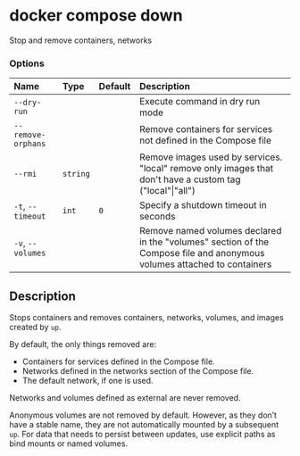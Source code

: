 # docker compose down

<!---MARKER_GEN_START-->
Stop and remove containers, networks

### Options

| Name               | Type     | Default | Description                                                                                                             |
|:-------------------|:---------|:--------|:------------------------------------------------------------------------------------------------------------------------|
| `--dry-run`        |          |         | Execute command in dry run mode                                                                                         |
| `--remove-orphans` |          |         | Remove containers for services not defined in the Compose file                                                          |
| `--rmi`            | `string` |         | Remove images used by services. "local" remove only images that don't have a custom tag ("local"\|"all")                |
| `-t`, `--timeout`  | `int`    | `0`     | Specify a shutdown timeout in seconds                                                                                   |
| `-v`, `--volumes`  |          |         | Remove named volumes declared in the "volumes" section of the Compose file and anonymous volumes attached to containers |


<!---MARKER_GEN_END-->

## Description

Stops containers and removes containers, networks, volumes, and images created by `up`.

By default, the only things removed are:

- Containers for services defined in the Compose file.
- Networks defined in the networks section of the Compose file.
- The default network, if one is used.

Networks and volumes defined as external are never removed.

Anonymous volumes are not removed by default. However, as they don’t have a stable name, they are not automatically
mounted by a subsequent `up`. For data that needs to persist between updates, use explicit paths as bind mounts or
named volumes.
